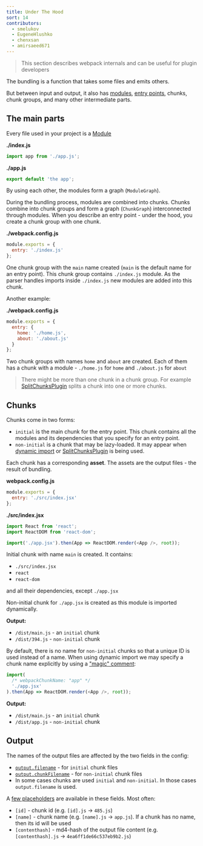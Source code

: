 ```yaml
---
title: Under The Hood
sort: 14
contributors:
  - smelukov
  - EugeneHlushko
  - chenxsan
  - amirsaeed671
---
```


> This section describes webpack internals and can be useful for plugin developers

The bundling is a function that takes some files and emits others.

But between input and output, it also has [modules](/concepts/modules/), [entry points](/concepts/entry-points/), chunks, chunk groups, and many other intermediate parts.

## The main parts

Every file used in your project is a [Module](/concepts/modules/)

__./index.js__

```js
import app from './app.js';
```

__./app.js__

```js
export default 'the app';
```

By using each other, the modules form a graph (`ModuleGraph`).

During the bundling process, modules are combined into chunks.
Chunks combine into chunk groups and form a graph (`ChunkGraph`) interconnected through modules.
When you describe an entry point - under the hood, you create a chunk group with one chunk.

__./webpack.config.js__

```js
module.exports = {
  entry: './index.js'
};
```

One chunk group with the `main` name created (`main` is the default name for an entry point).
This chunk group contains `./index.js` module. As the parser handles imports inside `./index.js` new modules are added into this chunk.

Another example:

__./webpack.config.js__

```js
module.exports = {
  entry: {
    home: './home.js',
    about: './about.js'
  }
};
```

Two chunk groups with names `home` and `about` are created.
Each of them has a chunk with a module - `./home.js` for `home` and `./about.js` for `about`

> There might be more than one chunk in a chunk group. For example [SplitChunksPlugin](/plugins/split-chunks-plugin/) splits a chunk into one or more chunks.

## Chunks

Chunks come in two forms:

- `initial` is the main chunk for the entry point. This chunk contains all the modules and its dependencies that you specify for an entry point.
- `non-initial` is a chunk that may be lazy-loaded. It may appear when [dynamic import](/guides/code-splitting/#dynamic-imports) or [SplitChunksPlugin](/plugins/split-chunks-plugin/) is being used.

Each chunk has a corresponding __asset__. The assets are the output files - the result of bundling.

__webpack.config.js__

```js
module.exports = {
  entry: './src/index.jsx'
};
```

__./src/index.jsx__

```js
import React from 'react';
import ReactDOM from 'react-dom';

import('./app.jsx').then(App => ReactDOM.render(<App />, root));
```

Initial chunk with name `main` is created. It contains:

- `./src/index.jsx`
- `react`
- `react-dom`

and all their dependencies, except `./app.jsx`

Non-initial chunk for `./app.jsx` is created as this module is imported dynamically.

__Output:__

- `/dist/main.js` - an `initial` chunk
- `/dist/394.js` - `non-initial` chunk

By default, there is no name for `non-initial` chunks so that a unique ID is used instead of a name.
When using dynamic import we may specify a chunk name explicitly by using a ["magic" comment](/api/module-methods/#magic-comments):

```js
import(
  /* webpackChunkName: "app" */
  './app.jsx'
).then(App => ReactDOM.render(<App />, root));
```

__Output:__

- `/dist/main.js` - an `initial` chunk
- `/dist/app.js` - `non-initial` chunk

## Output

The names of the output files are affected by the two fields in the config:

- [`output.filename`](/configuration/output/#outputfilename) - for `initial` chunk files
- [`output.chunkFilename`](/configuration/output/#outputchunkfilename) - for `non-initial` chunk files
- In some cases chunks are used `initial` and `non-initial`. In those cases `output.filename` is used.

A [few placeholders](/configuration/output/#template-strings) are available in these fields. Most often:

- `[id]` - chunk id (e.g. `[id].js` -> `485.js`)
- `[name]` - chunk name (e.g. `[name].js` -> `app.js`). If a chunk has no name, then its id will be used
- `[contenthash]` - md4-hash of the output file content (e.g. `[contenthash].js` -> `4ea6ff1de66c537eb9b2.js`)
